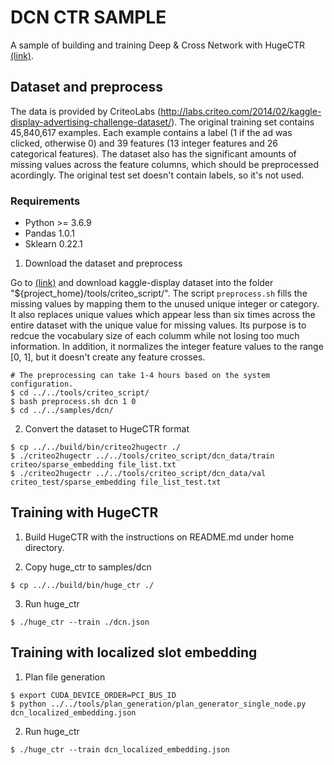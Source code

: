 # DCN CTR SAMPLE #
A sample of building and training Deep & Cross Network with HugeCTR [(link)](https://arxiv.org/pdf/1708.05123.pdf).

## Dataset and preprocess ##
The data is provided by CriteoLabs (http://labs.criteo.com/2014/02/kaggle-display-advertising-challenge-dataset/).
The original training set contains 45,840,617 examples.
Each example contains a label (1 if the ad was clicked, otherwise 0) and 39 features (13 integer features and 26 categorical features).
The dataset also has the significant amounts of missing values across the feature columns, which should be preprocessed acordingly.
The original test set doesn't contain labels, so it's not used.

### Requirements ###
* Python >= 3.6.9
* Pandas 1.0.1
* Sklearn 0.22.1

1. Download the dataset and preprocess

Go to [(link)](http://labs.criteo.com/2014/02/kaggle-display-advertising-challenge-dataset/)
and download kaggle-display dataset into the folder "${project_home}/tools/criteo_script/".
The script `preprocess.sh` fills the missing values by mapping them to the unused unique integer or category.
It also replaces unique values which appear less than six times across the entire dataset with the unique value for missing values.
Its purpose is to redcue the vocabulary size of each columm while not losing too much information.
In addition, it normalizes the integer feature values to the range [0, 1],
but it doesn't create any feature crosses.

```shell
# The preprocessing can take 1-4 hours based on the system configuration.
$ cd ../../tools/criteo_script/
$ bash preprocess.sh dcn 1 0
$ cd ../../samples/dcn/
```

2. Convert the dataset to HugeCTR format
```shell
$ cp ../../build/bin/criteo2hugectr ./
$ ./criteo2hugectr ../../tools/criteo_script/dcn_data/train criteo/sparse_embedding file_list.txt
$ ./criteo2hugectr ../../tools/criteo_script/dcn_data/val criteo_test/sparse_embedding file_list_test.txt
```

## Training with HugeCTR ##

1. Build HugeCTR with the instructions on README.md under home directory.

2. Copy huge_ctr to samples/dcn
```shell
$ cp ../../build/bin/huge_ctr ./
```

3. Run huge_ctr
```shell
$ ./huge_ctr --train ./dcn.json
```

## Training with localized slot embedding ##

1. Plan file generation
```shell
$ export CUDA_DEVICE_ORDER=PCI_BUS_ID
$ python ../../tools/plan_generation/plan_generator_single_node.py dcn_localized_embedding.json
```

2. Run huge_ctr
```shell
$ ./huge_ctr --train dcn_localized_embedding.json
```




